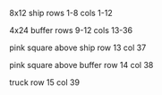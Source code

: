 8x12 ship
rows 1-8
cols 1-12

4x24 buffer
rows 9-12
cols 13-36

pink square above ship
row 13
col 37

pink square above buffer
row 14
col 38

truck
row 15
col 39

